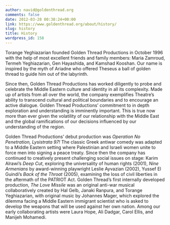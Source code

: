 ```yaml
---
author: navid@goldenthread.org
comments: false
date: 2012-03-28 00:38:24+00:00
link: https://www.goldenthread.org/about/history/
slug: history
title: History
wordpress_id: 158
---
```


Torange Yeghiazarian founded Golden Thread Productions in October 1996 with the help of most excellent friends and family members: Maria Zamroud, Termeh Yeghiazarian, Gen Hayashida, and Kamshad Kooshan. Our name is inspired by the myth of Ariadne who offered Theseus a ball of golden thread to guide him out of the labyrinth.

Since then, Golden Thread Productions has worked diligently to probe and celebrate the Middle Eastern culture and identity in all its complexity. Made up of artists from all over the world, the company exemplifies Theatre’s ability to transcend cultural and political boundaries and to encourage an active dialogue. Golden Thread Productions’ commitment to in depth exploration and understanding is imminently important. This is true now more than ever given the volatility of our relationship with the Middle East and the global ramifications of our decisions influenced by our understanding of the region.

Golden Thread Productions’ debut production was *Operation No Penetration, Lysistrata 97!* The classic Greek antiwar comedy was adapted to a Middle Eastern setting where Palestinian and Israeli women unite to force men into signing a peace treaty. Since then the company has continued to creatively present challenging social issues on stage: Karim Alrawi’s *Deep Cut*, exploring the universality of human rights (2001), *Nine Armenians* by award-winning playwright Leslie Ayvazian (2002), Yussef El Guindi’s *Back of the Throat* (2005), examining the loss of civil liberties in the aftermath of the PATRIOT Act. Golden Thread’s first internally developed production, *The Love Missile* was an original anti-war musical collaboratively created by Hal Gelb, Janaki Ranpura, and Torange Yeghiazarian, with original music by Johannes Mager, which explored the dilemma facing a Middle Eastern immigrant scientist who is asked to develop the weapons that will be used against her own nation. Among our early collaborating artists were Laura Hope, Ali Dadgar, Carol Ellis, and Manijeh Mohamedi.

